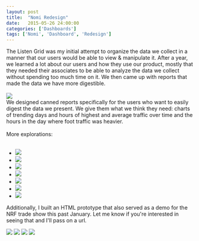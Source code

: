 ```yaml
---
layout: post
title:  "Nomi Redesign"
date:   2015-05-26 24:00:00
categories: ['Dashboards']
tags: ['Nomi', 'Dashboard', 'Redesign']
---
```

<div class="text-block">
The Listen Grid was my initial attempt to organize the data we collect in a manner that our users would be able to view &amp; manipulate it. After a year, we learned a lot about our users and how they use our product, mostly that they needed their associates to be able to analyze the data we collect without spending too much time on it. We then came up with  reports that made the data we have more digestible. <br /><br />
</div>
<div class="images">
	<a href="{{ base.url }}/images/Nomi/nomi-redesign-00.png" data-lightbox="Nomi Redesign" title="A dashboard to give the user an overvew of a district's performance. There was a need to be able to surface aggragated data by a collection of floors and being able to easily select those and customizing dates. I designed a dashboard that gave the user what they needed and still allowed them the flexibility of viewing what store or metrics they specifically needed at a given time."><img src="{{ base.url }}/images/Nomi/nomi-redesign-00.png" /></a>
</div>
<div class="text-block small">
We designed canned reports specifically for the users who want to easily digest the data we present. We give them what we think they need: charts of trending days and hours of highest and average traffic over time and the hours in the day where foot traffic was heavier. <br /><br />
</div>

<div class="text-block small">
	More explorations: <br /><br />

<ul class="sketch">
	<li><a href="{{ base.url }}/images/Nomi/redesign-dash-04.png" data-lightbox="Sketches" title="Part of a set of early wireframes incorporating hero numbers on the homepage followed by supporting metrics. From here we decided that a majority of users prefer a snapshot of their operations rather than drilling deep into charts."><img src="{{ base.url }}/images/Nomi/redesign-dash-04.png" />	</a></li>
	<li><a href="{{ base.url }}/images/Nomi/redesign-sketch-01.png" data-lightbox="Sketches" title="An exploration of incorporating charts and tables and treemaps on to a single view for a user" ><img src="{{ base.url }}/images/Nomi/redesign-sketch-01.png" /></a></li>
	<li><a href="{{ base.url }}/images/Nomi/redesign-sketch-02.png" data-lightbox="Sketches" title="Here we started thinking about guiding the user's workflow by asking them what they need and providing them with custom reports with those results." ><img src="{{ base.url }}/images/Nomi/redesign-sketch-02.png" /></a></li>
	<li><a href="{{ base.url }}/images/Nomi/redesign-sketch-03.png" data-lightbox="Sketches" title="A variation on the previous sketchwhere instead of showing tables, giving the user a trend report of conversion" ><img src="{{ base.url }}/images/Nomi/redesign-sketch-03.png" /></a></li>
	<li><a href="{{ base.url }}/images/Nomi/redesign-sketch-04.png" data-lightbox="Sketches" title="A variation on using infographics to tell a story" ><img src="{{ base.url }}/images/Nomi/redesign-sketch-04.png" /></a></li>
	<li><a href="{{ base.url }}/images/Nomi/redesign-sketch-05.png" data-lightbox="Sketches" title="I've also played with the idea of goal setting, much like fitness trackers setting goals for their users" ><img src="{{ base.url }}/images/Nomi/redesign-sketch-05.png" /></a></li>
	<li><a href="{{ base.url }}/images/Nomi/redesign-sketch-06.png" data-lightbox="Sketches" title="A variation with a trend line as the main lead in" ><img src="{{ base.url }}/images/Nomi/redesign-sketch-06.png" /></a></li>
</ul>

Additionally, I built an HTML prototype that also served as a demo for the NRF trade show this past January. Let me know if you're interested in seeing that and I'll pass on a url.

</div>
<div class="images">
	<a href="{{ base.url }}/images/Nomi/nomi-redesign-02.png" data-lightbox="Nomi Redesign" title="This would be a report where the user would be able to see their traffic by entrance by selecting a dot by a given indicator. The indicators have a range of values that would let the user know  which has the highest and lowest (darkest to lightest respectively) traffic." ><img src="{{ base.url }}/images/Nomi/nomi-redesign-02.png" /></a>
	<a href="{{ base.url }}/images/Nomi/nomi-redesign-03.png" data-lightbox="Nomi Redesign" title="Sample of a chart that showed trending store grades over time" ><img src="{{ base.url }}/images/Nomi/nomi-redesign-03.png" /></a>
	<a href="{{ base.url }}/images/Nomi/nomi-redesign-04.png" data-lightbox="Nomi Redesign" title="Mobile layout of the dashboard" ><img src="{{ base.url }}/images/Nomi/nomi-redesign-04.png" /></a>
	<a href="{{ base.url }}/images/Nomi/nomi-redesign-05.png" data-lightbox="Nomi Redesign" title="A menu that slid open from the right if the indicator was tapped" ><img src="{{ base.url }}/images/Nomi/nomi-redesign-05.png" /></a>
</div>



[jekyll-gh]: https://github.com/jekyll/jekyll
[jekyll]:    http://jekyllrb.com
